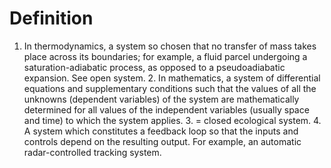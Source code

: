# Definition

1.  In thermodynamics, a system so chosen that no transfer of mass takes
    place across its boundaries; for example, a fluid parcel undergoing
    a saturation-adiabatic process, as opposed to a pseudoadiabatic
    expansion. See open system. 2. In mathematics, a system of
    differential equations and supplementary conditions such that the
    values of all the unknowns (dependent variables) of the system are
    mathematically determined for all values of the independent
    variables (usually space and time) to which the system applies. 3. =
    closed ecological system. 4. A system which constitutes a feedback
    loop so that the inputs and controls depend on the resulting output.
    For example, an automatic radar-controlled tracking system.
